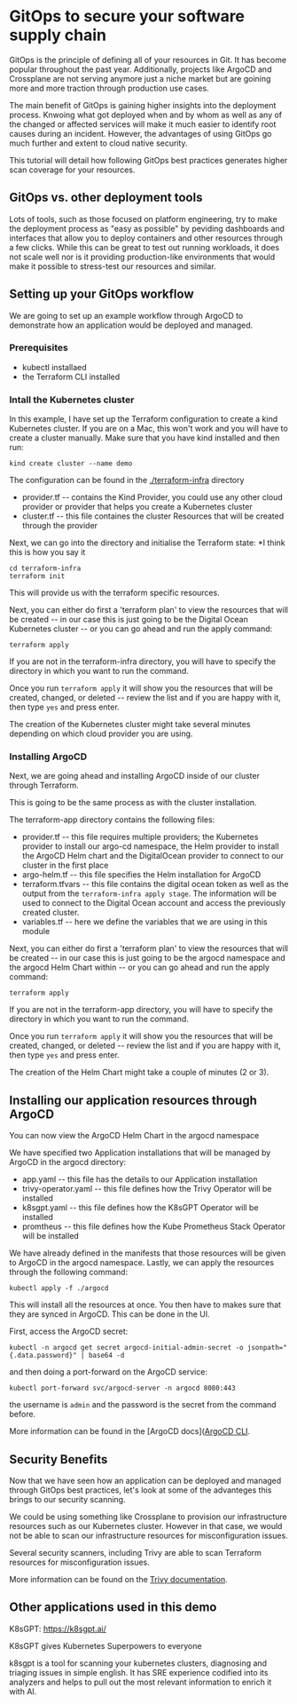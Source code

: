 # GitOps to secure your software supply chain

GitOps is the principle of defining all of your resources in Git.
It has become popular throughout the past year. Additionally, projects like ArgoCD and Crossplane are not serving anymore just a niche market but are goining more and more traction through production use cases.

The main benefit of GitOps is gaining higher insights into the deployment process. Knwoing what got deployed when and by whom as well as any of the changed or affected services will make it much easier to identify root causes during an incident.
However, the advantages of using GitOps go much further and extent to cloud native security. 

This tutorial will detail how following GitOps best practices generates higher scan coverage for your resources. 

## GitOps vs. other deployment tools

Lots of tools, such as those focused on platform engineering, try to make the deployment process as "easy as possible" by peviding dashboards and interfaces that allow you to deploy containers and other resources through a few clicks. While this can be great to test out running workloads, it does not scale well nor is it providing production-like environments that would make it possible to stress-test our resources and similar.

## Setting up your GitOps workflow

We are going to set up an example workflow through ArgoCD to demonstrate how an application would be deployed and managed. 

### Prerequisites

* kubectl installaed
* the Terraform CLI installed

### Intall the Kubernetes cluster

In this example, I have set up the Terraform configuration to create a kind Kubernetes cluster. If you are on a Mac, this won't work and you will have to create a cluster manually. Make sure that you have kind installed and then run:
```
kind create cluster --name demo
```

The configuration can be found in the [./terraform-infra](./terraform-kind-cluster/) directory
* provider.tf -- contains the Kind Provider, you could use any other cloud provider or provider that helps you create a Kubernetes cluster
* cluster.tf -- this file containes the cluster Resources that will be created through the provider

Next, we can go into the directory and initialise the Terraform state: *I think this is how you say it
```
cd terraform-infra
terraform init
```

This will provide us with the terraform specific resources.

Next, you can either do first a 'terraform plan' to view the resources that will be created -- in our case this is just going to be the Digital Ocean Kubernetes cluster -- or you can go ahead and run the apply command:
```
terraform apply
```

If you are not in the terraform-infra directory, you will have to specify the directory in which you want to run the command.

Once you run `terraform apply` it will show you the resources that will be created, changed, or deleted -- review the list and if you are happy with it, then type `yes` and press enter.

The creation of the Kubernetes cluster might take several minutes depending on which cloud provider you are using.

### Installing ArgoCD

Next, we are going ahead and installing ArgoCD inside of our cluster through Terraform.

This is going to be the same process as with the cluster installation.

The terraform-app directory contains the following files:
* provider.tf -- this file requires multiple providers; the Kubernetes provider to install our argo-cd namespace, the Helm provider to install the ArgoCD Helm chart and the DigitalOcean provider to connect to our cluster in the first place
* argo-helm.tf -- this file specifies the Helm installation for ArgoCD
* terraform.tfvars -- this file contains the digital ocean token as well as the output from the `terraform-infra apply stage`. The information will be used to connect to the Digital Ocean account and access the previously created cluster.
* variables.tf -- here we define the variables that we are using in this module

Next, you can either do first a 'terraform plan' to view the resources that will be created -- in our case this is just going to be the argocd namespace and the argocd Helm Chart within -- or you can go ahead and run the apply command:
```
terraform apply
```

If you are not in the terraform-app directory, you will have to specify the directory in which you want to run the command.

Once you run `terraform apply` it will show you the resources that will be created, changed, or deleted -- review the list and if you are happy with it, then type `yes` and press enter.

The creation of the Helm Chart might take a couple of minutes (2 or 3).

## Installing our application resources through ArgoCD

You can now view the ArgoCD Helm Chart in the argocd namespace

We have specified two Application installations that will be managed by ArgoCD in the argocd directory:

* app.yaml -- this file has the details to our Application installation
* trivy-operator.yaml -- this file defines how the Trivy Operator will be installed
* k8sgpt.yaml -- this file defines how the K8sGPT Operator will be installed
* promtheus -- this file defines how the Kube Prometheus Stack Operator will be installed
 
We have already defined in the manifests that those resources will be given to ArgoCD in the argocd namespace. Lastly, we can apply the resources through the following command:
```
kubectl apply -f ./argocd
```

This will install all the resources at once. You then have to makes sure that they are synced in ArgoCD.
This can be done in the UI.

First, access the ArgoCD secret:
```
kubectl -n argocd get secret argocd-initial-admin-secret -o jsonpath="{.data.password}" | base64 -d
```

and then doing a port-forward on the ArgoCD service:
```
kubectl port-forward svc/argocd-server -n argocd 8080:443
```

the username is `admin` and the password is the secret from the command before.

More information can be found in the [ArgoCD docs]([ArgoCD CLI](https://argo-cd.readthedocs.io/en/stable/getting_started/).

## Security Benefits

Now that we have seen how an application can be deployed and managed through GitOps best practices, let's look at some of the advanteges this brings to our security scanning.

We could be using something like Crossplane to provision our infrastructure resources such as our Kubernetes cluster. However in that case, we would not be able to scan our infrastructure resources for misconfiguration issues.

Several security scanners, including Trivy are able to scan Terraform resources for misconfiguration issues.

More information can be found on the [Trivy documentation](https://aquasecurity.github.io/trivy/).

## Other applications used in this demo

K8sGPT: https://k8sgpt.ai/

K8sGPT gives Kubernetes Superpowers to everyone

k8sgpt is a tool for scanning your kubernetes clusters, diagnosing and triaging issues in simple english. It has SRE experience codified into its analyzers and helps to pull out the most relevant information to enrich it with AI.